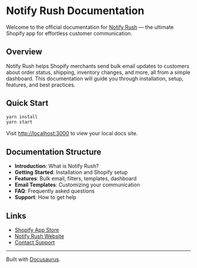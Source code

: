 # Notify Rush Documentation

Welcome to the official documentation for [Notify Rush](https://www.notifyrush.com/) — the ultimate Shopify app for effortless customer communication.

## Overview

Notify Rush helps Shopify merchants send bulk email updates to customers about order status, shipping, inventory changes, and more, all from a simple dashboard. This documentation will guide you through installation, setup, features, and best practices.

## Quick Start

```bash
yarn install
yarn start
```

Visit [http://localhost:3000](http://localhost:3000) to view your local docs site.

## Documentation Structure

- **Introduction**: What is Notify Rush?
- **Getting Started**: Installation and Shopify setup
- **Features**: Bulk email, filters, templates, dashboard
- **Email Templates**: Customizing your communication
- **FAQ**: Frequently asked questions
- **Support**: How to get help

## Links

- [Shopify App Store](https://apps.shopify.com/notify-rush)
- [Notify Rush Website](https://www.notifyrush.com/)
- [Contact Support](mailto:contact@notifyrush.com)

---

Built with [Docusaurus](https://docusaurus.io/).
